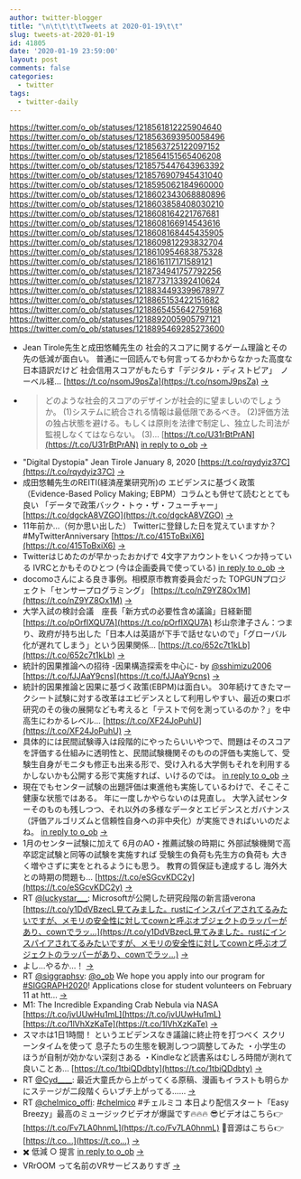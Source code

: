 ```yaml
---
author: twitter-blogger
title: "\n\t\t\t\tTweets at 2020-01-19\t\t"
slug: tweets-at-2020-01-19
id: 41805
date: '2020-01-19 23:59:00'
layout: post
comments: false
categories:
  - twitter
tags:
  - twitter-daily
---
```


https://twitter.com/o_ob/statuses/1218561812225904640 https://twitter.com/o_ob/statuses/1218563693950058496 https://twitter.com/o_ob/statuses/1218563725122097152 https://twitter.com/o_ob/statuses/1218564151565406208 https://twitter.com/o_ob/statuses/1218575447643963392 https://twitter.com/o_ob/statuses/1218576907945431040 https://twitter.com/o_ob/statuses/1218595062184960000 https://twitter.com/o_ob/statuses/1218602343068880896 https://twitter.com/o_ob/statuses/1218603858408030210 https://twitter.com/o_ob/statuses/1218608164221767681 https://twitter.com/o_ob/statuses/1218608166914543616 https://twitter.com/o_ob/statuses/1218608168445435905 https://twitter.com/o_ob/statuses/1218609812293832704 https://twitter.com/o_ob/statuses/1218610954683875328 https://twitter.com/o_ob/statuses/1218616117171589121 https://twitter.com/o_ob/statuses/1218734941757792256 https://twitter.com/o_ob/statuses/1218773713392410624 https://twitter.com/o_ob/statuses/1218834493399678977 https://twitter.com/o_ob/statuses/1218865153422151682 https://twitter.com/o_ob/statuses/1218865455642759168 https://twitter.com/o_ob/statuses/1218892005905797121 https://twitter.com/o_ob/statuses/1218895469285273600  

*   Jean Tirole先生と成田悠輔先生の 社会的スコアに関するゲーム理論とその先の低減が面白い。 普通に一回読んでも何言ってるかわからなかった高度な日本語訳だけど 社会信用スコアがもたらす「デジタル・ディストピア」　ノーベル経… [https://t.co/nsomJ9psZa](https://t.co/nsomJ9psZa) [->](https://twitter.com/o_ob/statuses/1218561812225904640)
*   >どのような社会的スコアのデザインが社会的に望ましいのでしょうか。 (1)システムに統合される情報は最低限であるべき。 (2)評価方法の独占状態を避ける。もしくは原則を法律で制定し、独立した司法が監視しなくてはならない。 (3)… [https://t.co/U31rBtPrAN](https://t.co/U31rBtPrAN) [in reply to o_ob](https://twitter.com/o_ob/statuses/1218561812225904640) [->](https://twitter.com/o_ob/statuses/1218563693950058496)
*   "Digital Dystopia" Jean Tirole January 8, 2020 [https://t.co/rqydyiz37C](https://t.co/rqydyiz37C) [->](https://twitter.com/o_ob/statuses/1218563725122097152)
*   成田悠輔先生のREITI(経済産業研究所)の エビデンスに基づく政策（Evidence-Based Policy Making; EBPM）コラムとも併せて読むととても良い 「データで政策バック・トゥ・ザ・フューチャー」 [https://t.co/dgckA8VZGO](https://t.co/dgckA8VZGO) [->](https://twitter.com/o_ob/statuses/1218564151565406208)
*   11年前か…（何か思い出した） Twitterに登録した日を覚えていますか？#MyTwitterAnniversary [https://t.co/415ToBxiX6](https://t.co/415ToBxiX6) [->](https://twitter.com/o_ob/statuses/1218575447643963392)
*   Twitterはじめたのが早かったおかげで 4文字アカウントをいくつか持っている IVRCとかもそのひとつ (今は企画委員で使っている) [in reply to o_ob](https://twitter.com/o_ob/statuses/1218575447643963392) [->](https://twitter.com/o_ob/statuses/1218576907945431040)
*   docomoさんによる良き事例。相模原市教育委員会だった TOPGUNプロジェクト「センサープログラミング」 [https://t.co/nZ9YZ8Ox1M](https://t.co/nZ9YZ8Ox1M) [->](https://twitter.com/o_ob/statuses/1218595062184960000)
*   大学入試の検討会議　座長「新方式の必要性含め議論」日経新聞 [https://t.co/pOrfIXQU7A](https://t.co/pOrfIXQU7A) 杉山奈津子さん：つまり、政府が持ち出した「日本人は英語が下手で話せないので」「グローバル化が遅れてしまう」という因果関係… [https://t.co/652c7t1kLb](https://t.co/652c7t1kLb) [->](https://twitter.com/o_ob/statuses/1218602343068880896)
*   統計的因果推論への招待 -因果構造探索を中心に- by [@sshimizu2006](https://twitter.com/sshimizu2006) [https://t.co/fJJAaY9cns](https://t.co/fJJAaY9cns) [->](https://twitter.com/o_ob/statuses/1218603858408030210)
*   統計的因果推論と因果に基づく政策(EBPM)は面白い。 30年続けてきたマークシート試験に対する改革はエビデンスとして利用しやすい、最近の東ロボ研究のその後の展開なども考えると「テストで何を測っているのか？」を中高生にわかるレベル… [https://t.co/XF24JoPuhU](https://t.co/XF24JoPuhU) [->](https://twitter.com/o_ob/statuses/1218608164221767681)
*   具体的には民間試験導入は段階的にやったらいいやつで、問題はそのスコアを評価する仕組みに透明性と、民間試験機関そのものの評価も実施して、受験生自身がモニタも修正も出来る形で、受け入れる大学側もそれを利用するかしないかも公開する形で実施すれば、いけるのでは。 [in reply to o_ob](https://twitter.com/o_ob/statuses/1218608164221767681) [->](https://twitter.com/o_ob/statuses/1218608166914543616)
*   現在でもセンター試験の出題評価は東進他も実施しているわけで、そこそこ健康な状態ではある。 年に一度しかやらないのは見直し。 大学入試センターそのものも残しつつ、それ以外の多様なデータとエビデンスとガバナンス（評価アルゴリズムと信頼性自身への非中央化）が実施できればいいのだよね。 [in reply to o_ob](https://twitter.com/o_ob/statuses/1218608166914543616) [->](https://twitter.com/o_ob/statuses/1218608168445435905)
*   1月のセンター試験に加えて 6月のAO・推薦試験の時期に 外部試験機関で高卒認定試験と同等の試験を実施すれば 受験生の負荷も先生方の負荷も 大きく増やさずに実をとれるようにも思う。 教育の質保証も達成するし 海外大との時期の問題も… [https://t.co/eSGcvKDC2y](https://t.co/eSGcvKDC2y) [->](https://twitter.com/o_ob/statuses/1218609812293832704)
*   RT [@luckystar___](https://twitter.com/luckystar___): Microsoftが公開した研究段階の新言語verona [https://t.co/y1DdVBzecL見てみました。rustにインスパイアされてるみたいですが、メモリの安全性に対してcownと呼ぶオブジェクトのラッパーがあり、cownでラッ…](https://t.co/y1DdVBzecL見てみました。rustにインスパイアされてるみたいですが、メモリの安全性に対してcownと呼ぶオブジェクトのラッパーがあり、cownでラッ…) [->](https://twitter.com/o_ob/statuses/1218610954683875328)
*   よし…やるか…！ [->](https://twitter.com/o_ob/statuses/1218616117171589121)
*   RT [@siggraphsv](https://twitter.com/siggraphsv): [@o_ob](https://twitter.com/o_ob) We hope you apply into our program for [#SIGGRAPH2020](https://twitter.com/search?q=%23SIGGRAPH2020&src=hash)! Applications close for student volunteers on February 11 at htt… [->](https://twitter.com/o_ob/statuses/1218734941757792256)
*   M1: The Incredible Expanding Crab Nebula via NASA [https://t.co/jvUUwHu1mL](https://t.co/jvUUwHu1mL) [https://t.co/1lVhXzKaTe](https://t.co/1lVhXzKaTe) [->](https://twitter.com/o_ob/statuses/1218773713392410624)
*   スマホは1日1時間！ というエビデンスなき議論に終止符を打つべく スクリーンタイムを使って 息子たちの生態を観測しつつ調整してみた ・小学生のほうが自制が効かない深刻さある ・Kindleなど読書系はむしろ時間が測れて良いことあ… [https://t.co/1tbiQDdbty](https://t.co/1tbiQDdbty) [->](https://twitter.com/o_ob/statuses/1218834493399678977)
*   RT [@Cyd____](https://twitter.com/Cyd____): 最近大童氏から上がってくる原稿、漫画もイラストも明らかにステージが二段階くらいブチ上がってる…… [->](https://twitter.com/o_ob/statuses/1218865153422151682)
*   RT [@chelmico_offi](https://twitter.com/chelmico_offi): [#chelmico](https://twitter.com/search?q=%23chelmico&src=hash) #チェルミコ 本日より配信スタート「Easy Breezy」最高のミュージックビデオが爆誕です🔥🔥🔥 😎ビデオはこちら👉 [https://t.co/Fv7LA0hnmL](https://t.co/Fv7LA0hnmL) 🥳音源はこちら👉 [https://t.co…](https://t.co…) [->](https://twitter.com/o_ob/statuses/1218865455642759168)
*   ✖️ 低減 ○ 提言 [in reply to o_ob](https://twitter.com/o_ob/statuses/1218561812225904640) [->](https://twitter.com/o_ob/statuses/1218892005905797121)
*   VRrOOM って名前のVRサービスありすぎ [->](https://twitter.com/o_ob/statuses/1218895469285273600)